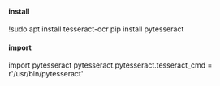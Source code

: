 #### install 
!sudo apt install tesseract-ocr
pip install pytesseract

#### import
import pytesseract
pytesseract.pytesseract.tesseract_cmd = r'/usr/bin/pytesseract'